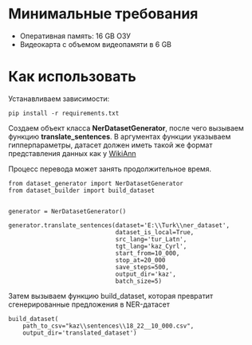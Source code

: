 # Минимальные требования

* Оперативная память: 16 GB ОЗУ
* Видеокарта с объемом видеопамяти в 6 GB

# Как использовать

Устанавливаем зависимости:
```
pip install -r requirements.txt

```

Создаем объект класса **NerDatasetGenerator**, после чего вызываем функцию **translate_sentences**. В аргументах функции указываем гипперпараметры, датасет должен иметь такой же формат представления данных как у [WikiAnn](https://huggingface.co/datasets/wikiann)

Процесс перевода может занять продолжительное время.

```
from dataset_generator import NerDatasetGenerator
from dataset_builder import build_dataset


generator = NerDatasetGenerator()

generator.translate_sentences(dataset='E:\\Turk\\ner_dataset',
                              dataset_is_local=True,
                              src_lang='tur_Latn',
                              tgt_lang='kaz_Cyrl',
                              start_from=10_000,
                              stop_at=20_000
                              save_steps=500,
                              output_dir='kaz',
                              batch_size=5)
```


Затем вызываем функцию build_dataset, которая превратит сгенерированные предложения в NER-датасет
```
build_dataset(
    path_to_csv="kaz\\sentences\\18_22__10_000.csv",
    output_dir='translated_dataset')

```
